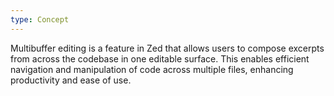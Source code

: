 ```yaml
---
type: Concept
---
```


Multibuffer editing is a feature in Zed that allows users to compose excerpts from across the codebase in one editable surface. This enables efficient navigation and manipulation of code across multiple files, enhancing productivity and ease of use.
